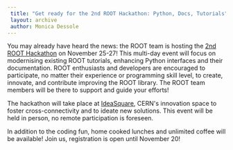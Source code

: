```yaml
---
 title: "Get ready for the 2nd ROOT Hackathon: Python, Docs, Tutorials"
 layout: archive
 author: Monica Dessole
---
```


You may already have heard the news: the ROOT team is hosting the [2nd ROOT Hackathon](https://indico.cern.ch/event/1463778/) on November 25-27! 
This multi-day event will focus on modernising existing ROOT tutorials, enhancing Python interfaces and their documentation. 
ROOT enthusiasts and developers are encouraged to participate, no matter their experience or programming skill level, to create, innovate, and contribute improving the ROOT library. 
The ROOT team members will be there to support and guide your efforts!

The hackathon will take place at [IdeaSquare](https://ideasquare.cern), CERN's innovation space to foster cross-connectivity and to ideate new solutions. 
This event will be held in person, no remote participation is foreseen. 

In addition to the coding fun, home cooked lunches and unlimited coffee will be available! Join us, registration is open until November 20!
